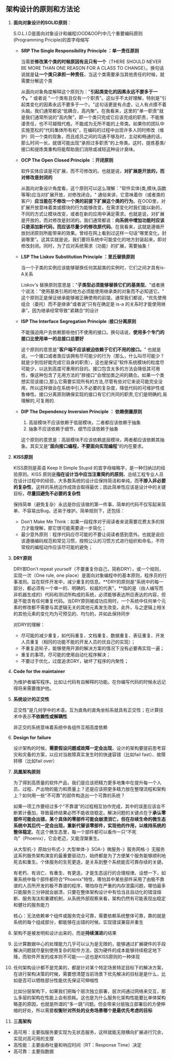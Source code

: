 ## **架构设计的原则和方法论**

1. **面向对象设计的SOLID原则**：

    S.O.L.I.D是面向对象设计和编程(OOD&OOP)中几个重要编码原则(Programming Priciple)的首字母缩写

    - **SRP The Single Responsibility Principle ：单一责任原则**

      当需要**修改某个类的时候原因有且只有一个**（THERE SHOULD NEVER BE MORE THAN ONE REASON FOR A CLASS TO CHANGE）。换句话说就是**让一个类只承担一种责任**，当这个类需要承当其他责任的时候，就需要分解这个类

      从面向对象角度解释这个原则为："**引起类变化的因素永远不要多于一个。**" 或者说 "一个类有且仅有一个职责"。这似乎不太好理解，特别是"引起类变化的因素永远不要多于一个。"这句话更是有点虚，让人有点摸不着头脑。我们通常都说“低耦合，高内聚”。在我看来，这里的"单一职责"就是我们通常所说的“高内聚”，即一个类只完成它应该完成的职责，不能推诿责任，也不可越殂代疱，不能成为无所不能的上帝类。如果你的团队中实施宽松的“代码集体所有权”，在编码的过程中出现许多人同时修改（维护）同一个类的现象，而且成员之间的沟通不够及时，主动和畅通的话，那么时间一长，就很可能出现“承担过多职责”的上帝类。这时，提炼基类/接口和提炼类重构将能帮助我们消除或减轻这种设计臭味。

    - **OCP The Open Closed Principle ：开闭原则**

      软件实体应该是可扩展，而不可修改的。也就是说，**对扩展是开放的，而对修改是封闭的**

      从面向对象设计角度看，这个原则可以这么理解："软件实体(类,模块,函数等等)应当对扩展开放，对修改闭合。" 通俗来讲，它意味着你（或者类的客户）**应当能在不修改一个类的前提下扩展这个类的行为**。在OOD里，对扩展开放意味着类或模块的行为能够改变，在需求变化时我们能以新的，不同的方式让模块改变，或者在新的应用中满足需求。也就是说，对扩展是开放的，而对修改是封闭的。我们通常都说：**向系统中增加功能时应该只是添加新代码，而应该尽量少的修改原代码**。在我看来，这就是遵循开放封闭原则所能带来的效果。曾经在网上看到过这样一句话“哪里变化，封装哪里”。这其实就是说，我们要将系统中可能变化的地方封装起来，即对修改封闭。同时，为了应对系统需求（功能）的扩展，需要抽象！

    - **LSP The Liskov Substitution Principle ：里氏替换原则**

      当一个子类的实例应该能够替换任何其超类的实例时，它们之间才具有is-A关系

      Liskov's 替换原则意思是："**子类型必须能够替换它们的基类型**。"或者换个说法："使用基类引用的地方必须能使用继承类的对象而不必知道它。" 这个原则正是保证继承能够被正确使用的前提。通常我们都说，“优先使用组合（委托）而不是继承”或者说“只有在确定是 is-a 的关系时才能使用继承”，因为继承经常导致”紧耦合“的设计

    - **ISP The Interface Segregation Principle :接口分离原则**

      不能强迫用户去依赖那些他们不使用的接口。换句话说，**使用多个专门的接口比使用单一的总接口总要好**

      这个原则的意思是"**客户端不应该被迫依赖于它们不用的接口。**" 也就是说，一个接口或者类应该拥有尽可能少的行为（那么，什么叫尽可能少？就是少到恰好能完成它自身的职责），这也是保证“软件系统模块的粒度尽可能少，以达到高度可重用的目的。接口包含太多的方法会降低其可用性，像这种包含了无用方法的"胖接口"会增加类之间的耦合。如果一个类想实现该接口,那么它需要实现所有的方法,尽管有些对它来说可能完全没用，所以这样做会在系统中引入不必要的复杂度，降低代码的可维护性或鲁棒性。接口分离原则确保实现的接口有它们共同的职责,它们是明确的,易理解的,可复用的.

    - **DIP The Dependency Inversion Principle ： 依赖倒置原则**
      1. 高层模块不应该依赖于低层模块，二者都应该依赖于抽象
      2. 抽象不应该依赖于细节，细节应该依赖于抽象

      这个原则的意思是：高层模块不应该依赖底层模块，两者都应该依赖其抽象。其实又是”**面向接口编程，不要面向实现编程**“的内在要求。

2. **KISS原则**

    KISS原则是英语 Keep It Simple Stupid 的首字母缩略字，是一种归纳过的经验原则。KISS 原则是**指在设计当中应当注重简约的原则**。总结工程专业人员在设计过程中的经验，大多数系统的设计应保持简洁和单纯，而**不掺入非必要的复杂性**，这样的系统运作成效会取得最优；因此简单性应该是设计中的关键目标，**尽量回避免不必要的复杂性**

    保持简单（避免复杂）永远是你应该做的第一件事，简单的代码不仅写起来简单、不容易出Bug，还易于维护。简单规则下，还包括：
    - Don’t Make Me Think：如果一段程序对于阅读者来说需要花费太多的努力才能理解，那它很可能需要进一步简化；
    - 最少意外原则：程序代码应尽可能的不要让阅读者感到意外。也就是说应该遵循编码规范和常见习惯，按照公认的习惯方式进行组织和命名，不符常规的编程动作应该尽可能的避免；

3. **DRY原则**

    DRY即Don’t repeat yourself（不要重复你自己，简称DRY），或一个规则，实现一次（One rule, one place）是面向对象编程中的基本原则，程序员的行事准则。旨在软件开发中，减少重复的信息。**DRY的原则是“系统中的每一部分，都必须有一个单一的、明确的、权威的代表”，**指的是（由人编写而非机器生成的）代码和测试所构成的系统，必须能够表达所应表达的内容，但是不能含有任何重复代码。当DRY原则被成功应用时，一个系统中任何单个元素的修改都不需要与其逻辑无关的其他元素发生改变。此外，与之逻辑上相关的其他元素的变化均为可预见的、均匀的，并如此保持同步

    对DRY的理解：
    - 尽可能的减少重复，如代码重复、文档重复、数据重复、表征重复、开发人员重复（相同的功能不能的开发人员的优自己的实现）；
    - 不重复造轮子，能够使用开源的解决方案的情况下没有必要再实现一遍；
    - 重复的事项，尽可能的使用自动化程序解决；
    - 不要过于优化，过度追求DRY，破坏了程序的内聚性；

4. **Code for the maintainer**

    为维护者编写程序。比如让代码有自解释的功能。在你编写代码的时候永远记得将来需要维护他。

5. **系统设计的正交性**

    正交性”是几何学中的术语，互为直角的直角坐标系就具有正交性；在计算技术中表示**不依赖性或解耦性**

    非正交的系统意味着系统中各组件互相高度依赖

6. **Design for failure**

    设计架构的时候，**需要假设问题或故障一定会出现**，设计的架构要提前思考容灾和灾备的方案，以应对当故障真实发生时的快速容错（比如fail fast）、故障转移（比如fail over）

7. **凤凰架构原则**

    为了得到高质量的软件产品，我们是应该把精力更多地集中在提升每一个人员、过程、产出物的能力和质量上？还是应该把更多精力放在整理流程和架构上？如何用一些“不可靠”的部件构造出一个可靠的系统？

    如果一项工作要经过多个“不靠谱”的过程相互协作完成，其中的误差应该会不断累计叠加，导致最终结果必然不能收敛稳定。解决问题的关键点在于**承认零部件可能会出错，某个具体的零部件可能会崩溃消亡，但在存续生命的微生态系统中其后代一定会出现，重新代替该零部件，实现他的作用，以维持系统的整体稳定**。在这个微生态里，每一个部件都可以看作一只“不死鸟”（Phoenix），它会老迈，又能涅槃重生。

    从大型机-》原始分布式-》大型单体-》SOA-》微服务-》服务网格-》无服务这系列服务架构演变的最重要驱动力，始终都是为了方便某个服务能够顺利地死去和重生。个体服务的生死更迭，是关系到整个系统能否可靠存续的关键。

    有老朽、有消亡、有重生、有更迭，才是生态运行的合理规律。设想一下，如果系统中每个部件都符合“Phoenix”特性，哪怕其中某些部件采用了由极不靠谱的人员所开发的极不靠谱的程序，哪怕存在严重的内存泄露问题，哪怕最多只能服务三分钟就会崩溃，只要在整体架构设计中有恰当且自动化的错误熔断、服务淘汰和重建机制，从系统外部观察来看，架构仍然有可能表现出稳定和健壮的服务能力

    核心：无法依赖单个组件或服务完全可靠，需要依赖系统整体可靠，靠的就是系统的每个组成部分，都能够在出错的时候，实现错误兼容并重生

8. 架构不是被发明和设计出来的，而是**持续演进**的结果

9. 云计算数据中心的处理能力几乎可以认为是无限的，能够通过扩展硬件的手段解决问题就尽量别使用复杂的软件方法，因为硬件的成本能够持续稳定地下降，而软件开发的成本则不可能——这也是KISS原则的一种体现

10. 任何架构设计都不是完美的，都是针对某个特定场景特定目标下的解决方案，在进行架构决策的时候，需要想清楚当前场景下优先解决的目标是是什么，比如是否可以牺牲部分性能优先保证可伸缩性

    比如分层架构下，如果我们把每个层次独立部署，层次间通过网络来交互，那么多层的架构在性能上会有损耗。这也是为什么服务化架构性能要比单体架构略差的原因，也就是所谓的“多一跳”问题。但会带来分层独立部署后的方便伸缩的好处，所以需要**权衡针对所处的业务场景哪个是最优先考虑的目标**

11. **三高架构**

- 高可用：主要指服务要实现为无状态服务，这样就能无限横向扩展进行冗余，实现对高可用的支撑
- 高性能：主要由吞吐量和响应时间（RT：Response Time）决定
- 高可靠：主要指数据
